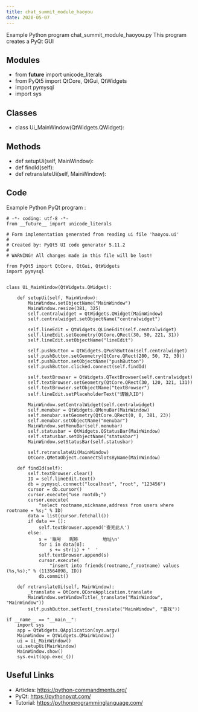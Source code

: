 ```yaml
---
title: chat_summit_module_haoyou
date: 2020-05-07
---
```

Example Python program chat_summit_module_haoyou.py
This program creates a PyQt GUI

## Modules

* from __future__ import unicode_literals
* from PyQt5 import QtCore, QtGui, QtWidgets
* import pymysql
* import sys

## Classes

* class Ui_MainWindow(QtWidgets.QWidget):

## Methods

* def setupUi(self, MainWindow):
* def findId(self):
* def retranslateUi(self, MainWindow):

## Code

Example Python PyQt program :

    # -*- coding: utf-8 -*-
    from __future__ import unicode_literals
    
    # Form implementation generated from reading ui file 'haoyou.ui'
    #
    # Created by: PyQt5 UI code generator 5.11.2
    #
    # WARNING! All changes made in this file will be lost!
    
    from PyQt5 import QtCore, QtGui, QtWidgets
    import pymysql
    
    
    class Ui_MainWindow(QtWidgets.QWidget):
    
        def setupUi(self, MainWindow):
            MainWindow.setObjectName("MainWindow")
            MainWindow.resize(381, 325)
            self.centralwidget = QtWidgets.QWidget(MainWindow)
            self.centralwidget.setObjectName("centralwidget")
    
            self.lineEdit = QtWidgets.QLineEdit(self.centralwidget)
            self.lineEdit.setGeometry(QtCore.QRect(30, 50, 221, 31))
            self.lineEdit.setObjectName("lineEdit")
    
            self.pushButton = QtWidgets.QPushButton(self.centralwidget)
            self.pushButton.setGeometry(QtCore.QRect(280, 50, 72, 30))
            self.pushButton.setObjectName("pushButton")
            self.pushButton.clicked.connect(self.findId)
    
            self.textBrowser = QtWidgets.QTextBrowser(self.centralwidget)
            self.textBrowser.setGeometry(QtCore.QRect(30, 120, 321, 131))
            self.textBrowser.setObjectName("textBrowser")
            self.lineEdit.setPlaceholderText("请输入ID")
    
            MainWindow.setCentralWidget(self.centralwidget)
            self.menubar = QtWidgets.QMenuBar(MainWindow)
            self.menubar.setGeometry(QtCore.QRect(0, 0, 381, 23))
            self.menubar.setObjectName("menubar")
            MainWindow.setMenuBar(self.menubar)
            self.statusbar = QtWidgets.QStatusBar(MainWindow)
            self.statusbar.setObjectName("statusbar")
            MainWindow.setStatusBar(self.statusbar)
    
            self.retranslateUi(MainWindow)
            QtCore.QMetaObject.connectSlotsByName(MainWindow)
    
        def findId(self):
            self.textBrowser.clear()
            ID = self.lineEdit.text()
            db = pymysql.connect("localhost", "root", "123456")
            cursor = db.cursor()
            cursor.execute("use rootdb;")
            cursor.execute(
                "select rootname,nickname,address from users where rootname = %s;" % ID)
            data = list(cursor.fetchall())
            if data == []:
                self.textBrowser.append('查无此人')
            else:
                s = '账号   昵称         地址\n'
                for i in data[0]:
                    s += str(i) + '  '
                self.textBrowser.append(s)
                cursor.execute(
                    "insert into friends(rootname,f_rootname) values (%s,%s);" % (113564098, ID))
                db.commit()
    
        def retranslateUi(self, MainWindow):
            _translate = QtCore.QCoreApplication.translate
            MainWindow.setWindowTitle(_translate("MainWindow", "MainWindow"))
            self.pushButton.setText(_translate("MainWindow", "查找"))
    
    if __name__ == "__main__":
        import sys
        app = QtWidgets.QApplication(sys.argv)
        MainWindow = QtWidgets.QMainWindow()
        ui = Ui_MainWindow()
        ui.setupUi(MainWindow)
        MainWindow.show()
        sys.exit(app.exec_())
    

## Useful Links

- Articles: https://python-commandments.org/
- PyQt: https://pythonpyqt.com/
- Tutorial: https://pythonprogramminglanguage.com/
